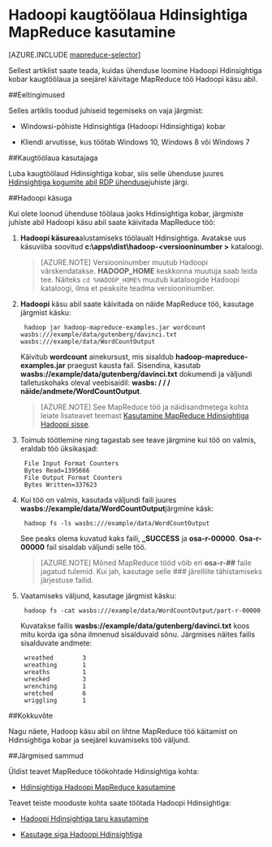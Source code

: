 <properties
   pageTitle="MapReduce ja Kaugtöölaud Hadoopi rakenduses Hdinsightiga | Microsoft Azure'i"
   description="Saate teada, kuidas kasutada kaugtöölaua ühenduse loomine Hadoopi Hdinsightiga ja käivitada MapReduce tööd."
   services="hdinsight"
   documentationCenter=""
   authors="Blackmist"
   manager="jhubbard"
   editor="cgronlun"
    tags="azure-portal"/>

<tags
   ms.service="hdinsight"
   ms.devlang="na"
   ms.topic="article"
   ms.tgt_pltfrm="na"
   ms.workload="big-data"
   ms.date="09/27/2016"
   ms.author="larryfr"/>

# <a name="use-mapreduce-in-hadoop-on-hdinsight-with-remote-desktop"></a>Hadoopi kaugtöölaua Hdinsightiga MapReduce kasutamine

[AZURE.INCLUDE [mapreduce-selector](../../includes/hdinsight-selector-use-mapreduce.md)]

Sellest artiklist saate teada, kuidas ühenduse loomine Hadoopi Hdinsightiga kobar kaugtöölaua ja seejärel käivitage MapReduce töö Hadoopi käsu abil.

##<a id="prereq"></a>Eeltingimused

Selles artiklis toodud juhiseid tegemiseks on vaja järgmist:

* Windowsi-põhiste Hdinsightiga (Hadoopi Hdinsightiga) kobar

* Kliendi arvutisse, kus töötab Windows 10, Windows 8 või Windows 7

##<a id="connect"></a>Kaugtöölaua kasutajaga

Luba kaugtöölaud Hdinsightiga kobar, siis selle ühenduse juures [Hdinsightiga kogumite abil RDP ühenduse](hdinsight-administer-use-management-portal.md#rdp)juhiste järgi.

##<a id="hadoop"></a>Hadoopi käsuga

Kui olete loonud ühenduse töölaua jaoks Hdinsightiga kobar, järgmiste juhiste abil Hadoopi käsu abil saate käivitada MapReduce töö:

1. **Hadoopi käsurea**alustamiseks töölaualt Hdinsightiga. Avatakse uus käsuviiba soovitud **c:\apps\dist\hadoop-&lt;versiooninumber >** kataloogi.

    > [AZURE.NOTE] Versiooninumber muutub Hadoopi värskendatakse. **HADOOP_HOME** keskkonna muutuja saab leida tee. Näiteks `cd %HADOOP_HOME%` muutub kataloogide Hadoopi kataloogi, ilma et peaksite teadma versiooninumber.

2. **Hadoopi** käsu abil saate käivitada on näide MapReduce töö, kasutage järgmist käsku:

        hadoop jar hadoop-mapreduce-examples.jar wordcount wasbs:///example/data/gutenberg/davinci.txt wasbs:///example/data/WordCountOutput

    Käivitub **wordcount** ainekursust, mis sisaldub **hadoop-mapreduce-examples.jar** praegust kausta fail. Sisendina, kasutab **wasbs://example/data/gutenberg/davinci.txt** dokumendi ja väljundi talletuskohaks oleval veebisaidil: **wasbs: / / / näide/andmete/WordCountOutput**.

    > [AZURE.NOTE] See MapReduce töö ja näidisandmetega kohta leiate lisateavet teemast <a href="hdinsight-use-mapreduce.md">Kasutamine MapReduce Hdinsightiga Hadoopi sisse</a>.

2. Toimub töötlemine ning tagastab see teave järgmine kui töö on valmis, eraldab töö üksikasjad:

        File Input Format Counters
        Bytes Read=1395666
        File Output Format Counters
        Bytes Written=337623

3. Kui töö on valmis, kasutada väljundi faili juures **wasbs://example/data/WordCountOutput**järgmine käsk:

        hadoop fs -ls wasbs:///example/data/WordCountOutput

    See peaks olema kuvatud kaks faili, **_SUCCESS** ja **osa-r-00000**. **Osa-r-00000** fail sisaldab väljundi selle töö.

    > [AZURE.NOTE] Mõned MapReduce tööd võib eri **osa-r-##** faile jagatud tulemid. Kui jah, kasutage selle ### järelliite tähistamiseks järjestuse failid.

4. Vaatamiseks väljund, kasutage järgmist käsku:

        hadoop fs -cat wasbs:///example/data/WordCountOutput/part-r-00000

    Kuvatakse failis **wasbs://example/data/gutenberg/davinci.txt** koos mitu korda iga sõna ilmnenud sisalduvaid sõnu. Järgmises näites failis sisalduvate andmete:

        wreathed        3
        wreathing       1
        wreaths         1
        wrecked         3
        wrenching       1
        wretched        6
        wriggling       1

##<a id="summary"></a>Kokkuvõte

Nagu näete, Hadoop käsu abil on lihtne MapReduce töö käitamist on Hdinsightiga kobar ja seejärel kuvamiseks töö väljund.

##<a id="nextsteps"></a>Järgmised sammud

Üldist teavet MapReduce töökohtade Hdinsightiga kohta:

* [Hdinsightiga Hadoopi MapReduce kasutamine](hdinsight-use-mapreduce.md)

Teavet teiste mooduste kohta saate töötada Hadoopi Hdinsightiga:

* [Hadoopi Hdinsightiga taru kasutamine](hdinsight-use-hive.md)

* [Kasutage siga Hadoopi Hdinsightiga](hdinsight-use-pig.md)
